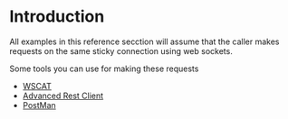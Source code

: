 # Introduction
All examples in this reference secction will assume that the caller makes requests on the same sticky connection using web sockets. 

Some tools you can use for making these requests
- [WSCAT](https://github.com/websockets/wscat)
- [Advanced Rest Client](https://install.advancedrestclient.com/)
- [PostMan](https://www.getpostman.com/)